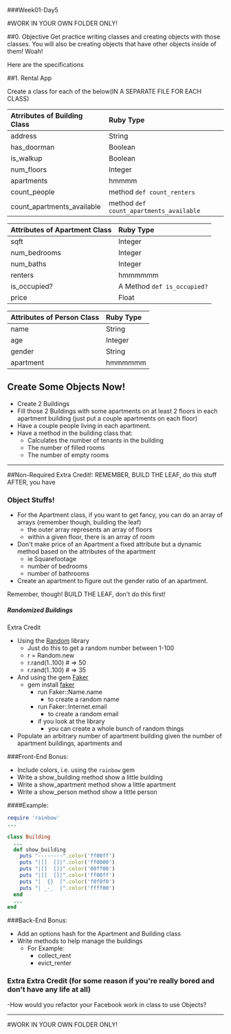###Week01-Day5


#WORK IN YOUR OWN FOLDER ONLY!

##0. Objective
Get practice writing classes and creating objects with those classes. You will also be creating objects that have other objects inside of them! Woah!

Here are the specifications

##1. Rental App

Create a class for each of the below(IN A SEPARATE FILE FOR EACH CLASS) 

|Atrributes of Building Class |Ruby Type|
|:----------|:-----------|
|address|String|
|has_doorman|Boolean|
|is_walkup|Boolean|
|num_floors|Integer|
|apartments|hmmmm|
|count_people|method `def count_renters`|
|count_apartments_available|method `def count_apartments_available`|

|Attributes of Apartment Class|Ruby Type|
|:----------|:-----------|
|sqft|Integer|
|num_bedrooms|Integer|
|num_baths|Integer|
|renters|hmmmmmm|
|is_occupied?|A Method `def is_occupied?`|
|price|Float|


|Attributes of Person Class|Ruby Type|
|:----------|:-----------|
|name|String|
|age|Integer|
|gender|String|
|apartment|hmmmmmm|

## Create Some Objects Now!
- Create 2 Buildings
- Fill those 2 Buildings with some apartments on at least 2 floors in each apartment building (just put a couple apartments on each floor)
- Have a couple people living in each apartment.
- Have a method in the building class that:
	- Calculates the number of tenants in the building
	- The number of filled rooms
	- The number of empty rooms 	


---

##Non-Required Extra Credit!:
REMEMBER, BUILD THE LEAF, do this stuff AFTER, you have

### Object Stuffs!
- For the Apartment class, if you want to get fancy, you can do an array of arrays (remember though, building the leaf)
	- the outer array represents an array of floors
	- within a given floor, there is an array of room
- Don't make price of an Apartment a fixed attribute but a dynamic method based on the attributes of the apartment
	- ie Squarefootage
	- number of bedrooms
	- number of bathrooms 
- Create an apartment to figure out the gender ratio of an apartment.

Remember, though! BUILD THE LEAF, don't do this first!


##### Randomized Buildings
Extra Credit

- Using the [Random](http://www.ruby-doc.org/core-1.9.3/Random.html) library
    - Just do this to get a random number between 1-100
    - r = Random.new
    - r.rand(1..100) # => 50
    - r.rand(1..100) # => 35
- And using the gem [Faker](http://faker.rubyforge.org/)
  - gem install [faker](http://faker.rubyforge.org/)
    - run Faker::Name.name 
      - to create a random name
    - run Faker::Internet.email
      - to create a random email
    - if you look at the library
      - you can create a whole bunch of random things
- Populate an arbitrary number of apartment building given the number of apartment buildings, apartments and 

###Front-End Bonus:
- Include colors, i.e. using the `rainbow` gem
- Write a show_building method show a little building
- Write a show_apartment method show a little apartment
- Write a show_person method show a little person

####Example:
```ruby
require 'rainbow'
...

class Building
  ...
  def show_building
    puts "--------".color('ff00ff')
    puts "|[]  []|".color('ff0000')
    puts "|[]  []|".color('00ff00')
    puts "|[]  []|".color('ff00ff')
    puts "|  {}  |".color('f0f0f0')
    puts "| _-_  |".color('ffff00')
  end
  ...
end

```

###Back-End Bonus:
- Add an options hash for the Apartment and Building class
- Write methods to help manage the buildings
  - For Example:
    - collect_rent
    - evict_renter


### Extra Extra Credit (for some reason if you're really bored and don't have any life at all)

-How would you refactor your Facebook work in class to use Objects?

---

#WORK IN YOUR OWN FOLDER ONLY!
